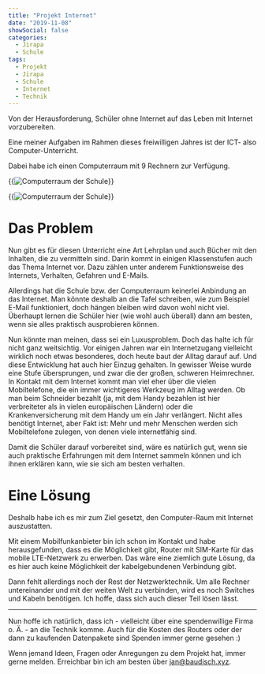 ```yaml
---
title: "Projekt Internet"
date: "2019-11-08"
showSocial: false
categories:
  - Jirapa
  - Schule
tags:
  - Projekt
  - Jirapa
  - Schule
  - Internet
  - Technik
---
```


Von der Herausforderung, Schüler ohne Internet auf das Leben mit Internet vorzubereiten.

<!--more-->

Eine meiner Aufgaben im Rahmen dieses freiwilligen Jahres ist der ICT- also Computer-Unterricht.

Dabei habe ich einen Computerraum mit 9 Rechnern zur Verfügung.

<p></p>

{{<image classes="fancybox center clear" src="/images/post/projekt-internet/Raum_1.jpg" thumbnail-width="85%" title="Computerraum der Schule">}}

<p></p>

{{<image classes="fancybox center clear" src="/images/post/projekt-internet/Raum_2.jpg" thumbnail-width="85%" title="Computerraum der Schule">}}

# Das Problem

Nun gibt es für diesen Unterricht eine Art Lehrplan und auch Bücher mit den Inhalten, die zu vermitteln sind. Darin kommt in einigen Klassenstufen auch das Thema Internet vor. Dazu zählen unter anderem Funktionsweise des Internets, Verhalten, Gefahren und E-Mails.

Allerdings hat die Schule bzw. der Computerraum keinerlei Anbindung an das Internet. Man könnte deshalb an die Tafel schreiben, wie zum Beispiel E-Mail funktioniert, doch hängen bleiben wird davon wohl nicht viel. Überhaupt lernen die Schüler hier (wie wohl auch überall) dann am besten, wenn sie alles praktisch ausprobieren können.

Nun könnte man meinen, dass sei ein Luxusproblem. Doch das halte ich für nicht ganz weitsichtig. Vor einigen Jahren war ein Internetzugang vielleicht wirklich noch etwas besonderes, doch heute baut der Alltag darauf auf. Und diese Entwicklung hat auch hier Einzug gehalten. In gewisser Weise wurde eine Stufe übersprungen, und zwar die der großen, schweren Heimrechner. In Kontakt mit dem Internet kommt man viel eher über die vielen Mobiltelefone, die ein immer wichtigeres Werkzeug im Alltag werden. Ob man beim Schneider bezahlt (ja, mit dem Handy bezahlen ist hier verbreiteter als in vielen europäischen Ländern) oder die Krankenversicherung mit dem Handy um ein Jahr verlängert. Nicht alles benötigt Internet, aber Fakt ist: Mehr und mehr Menschen werden sich Mobiltelefone zulegen, von denen viele internetfähig sind.

Damit die Schüler darauf vorbereitet sind, wäre es natürlich gut, wenn sie auch praktische Erfahrungen mit dem Internet sammeln können und ich ihnen erklären kann, wie sie sich am besten verhalten.

# Eine Lösung

Deshalb habe ich es mir zum Ziel gesetzt, den Computer-Raum mit Internet auszustatten.

Mit einem Mobilfunkanbieter bin ich schon im Kontakt und habe herausgefunden, dass es die Möglichkeit gibt, Router mit SIM-Karte für das mobile LTE-Netzwerk zu erwerben. Das wäre eine ziemlich gute Lösung, da es hier auch keine Möglichkeit der kabelgebundenen Verbindung gibt.

Dann fehlt allerdings noch der Rest der Netzwerktechnik. Um alle Rechner untereinander und mit der weiten Welt zu verbinden, wird es noch Switches und Kabeln benötigen. Ich hoffe, dass sich auch dieser Teil lösen lässt.

---

Nun hoffe ich natürlich, dass ich - vielleicht über eine spendenwillige Firma o. Ä. - an die Technik komme.
Auch für die Kosten des Routers oder der dann zu kaufenden Datenpakete sind Spenden immer gerne gesehen :)

Wenn jemand Ideen, Fragen oder Anregungen zu dem Projekt hat, immer gerne melden. Erreichbar bin ich am besten über [jan@baudisch.xyz](mailto:jan@baudisch.xyz).
